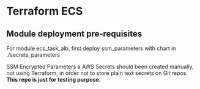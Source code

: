 # Terraform ECS

## Module deployment pre-requisites

For module ecs_task_alb, first deploy ssm_parameters with chart in ./secrets_parameters


SSM Encrypted Parameters a AWS Secrets should been created manually, not using Terraform, in order not to store plain text secrets on Git repos. **This repo is just for testing purpose.**
